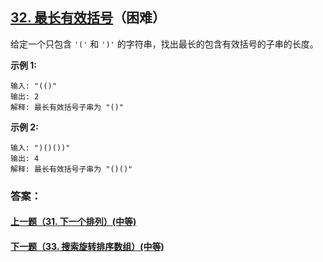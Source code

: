 ## [32. 最长有效括号](https://leetcode-cn.com/problems/longest-valid-parentheses/)（困难）

给定一个只包含 `'('` 和 `')'` 的字符串，找出最长的包含有效括号的子串的长度。

**示例 1:**

```
输入: "(()"
输出: 2
解释: 最长有效括号子串为 "()"
```

**示例 2:**

```
输入: ")()())"
输出: 4
解释: 最长有效括号子串为 "()()"
```



### 答案：



#### [上一题（31. 下一个排列）(中等)](https://github.com/sdwwld/leetCode/blob/master/src/main/java/com/wld/java/leetcode/leetCode0031.md)

#### [下一题（33. 搜索旋转排序数组）(中等)](https://github.com/sdwwld/leetCode/blob/master/src/main/java/com/wld/java/leetcode/leetCode0033.md)